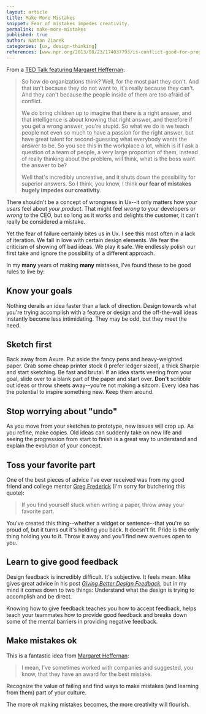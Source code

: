 ```yaml
---
layout: article
title: Make More Mistakes
snippet: Fear of mistakes impedes creativity.
permalink: make-more-mistakes
published: true
author: Nathan Ziarek
categories: [ux, design-thinking]
references: [www.npr.org/2013/08/23/174037793/is-conflict-good-for-progress|NPR TED Radio Hour,muledesign.com/2010/12/giving-better-design-feedback|Mule Design]
---
```


From a [TED Talk featuring Margaret Heffernan][Margaret Heffernan]:

> So how do organizations think? Well, for the most part they don't. And that isn't because they do not want to, it's really because they can't. And they can't because the people inside of them are too afraid of conflict.
> 
> We do bring children up to imagine that there is a right answer, and that intelligence is about knowing that right answer, and therefore if you get a wrong answer, you're stupid. So what we do is we teach people not even so much to have a passion for the right answer, but have great talent for second-guessing what everybody wants the answer to be. So you see this in the workplace a lot, which is if I ask a question of a team of people, a very large proportion of them, instead of really thinking about the problem, will think, what is the boss want the answer to be?
>
> Well that's incredibly uncreative, and it shuts down the possibility for superior answers. So I think, you know, I think **our fear of mistakes hugely impedes our creativity**.

There shouldn't be a concept of wrongness in Ux--it only matters how *your users* feel about *your product*. That might feel *wrong* to your developers or *wrong* to the CEO, but so long as it works and delights the customer, it can't really be considered a mistake.

Yet the fear of failure certainly bites us in Ux. I see this most often in a lack of iteration. We fall in love with certain design elements. We fear the criticism of showing off bad ideas. We play it safe. We endlessly polish our first take and ignore the possibility of a different approach.

In my **many** years of making **many** mistakes, I've found these to be good rules to live by:

## Know your goals

Nothing derails an idea faster than a lack of direction. Design towards what you're trying accomplish with a feature or design and the off-the-wall ideas instantly become less intimidating. They may be odd, but they meet the need.

## Sketch first

Back away from Axure. Put aside the fancy pens and heavy-weighted paper. Grab some cheap printer stock (I prefer ledger sized), a thick Sharpie and start sketching. Be fast and brutal. If an idea starts veering from your goal, slide over to a blank part of the paper and start over. **Don't** scribble out ideas or throw sheets away--you're not making a sitcom. Every idea has the potential to inspire something new. Keep them around.

## Stop worrying about "undo"

As you move from your sketches to prototype, new issues will crop up. As you refine, make copies. Old ideas can suddenly take on new life and seeing the progression from start to finish is a great way to understand and explain the evolution of your concept.

## Toss your favorite part

One of the best pieces of advice I've ever received was from my good friend and college mentor [Greg Frederick] (I'm sorry for butchering this quote):

> If you find yourself stuck when writing a paper, throw away your favorite part.

You've created this thing--whether a widget or sentence--that you're so proud of, but it turns out it's holding you back. It doesn't fit. Pride is the only thing holding you to it. Throw it away and you'l find new avenues open to you.

## Learn to give good feedback

Design feedback is incredibly difficult. It's subjective. It feels mean. Mike gives great advice in his post *[Giving Better Design Feedback]*, but in my mind it comes down to two things: Understand what the design is trying to accomplish and be direct.

Knowing how to give feedback teaches you how to accept feedback, helps teach your teammates how to provide good feedback and breaks down some of the mental barriers in providing negative feedback.

## Make mistakes ok

This is a fantastic idea from [Margaret Heffernan]:

> I mean, I've sometimes worked with companies and suggested, you know, that they have an award for the best mistake.

Recognize the value of failing and find ways to make mistakes (and learning from them) part of your culture.

The more *ok* making mistakes becomes, the more creativity will flourish.


[Margaret Heffernan]: http://www.npr.org/templates/transcript/transcript.php?storyId=174037793
[Greg Frederick]: https://www.linkedin.com/profile/view?id=22298881
[Giving Better Design Feedback]: http://muledesign.com/2010/12/giving-better-design-feedback/